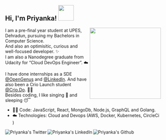 <h2> Hi, I'm Priyanka! <img src="https://media.giphy.com/media/mGcNjsfWAjY5AEZNw6/giphy.gif" width="50"></h2>

<img align='right' src="https://media.giphy.com/media/ieyl9zmCjO4b4t6qoY/giphy.gif" width="230">

I am a pre-final year student at UPES, Dehradun, pursuing my Bachelors in Computer Science.<br>
And also an optimisitic, curious and well-focused developer. :sparkles: <br>
I am also a Nanodegree graduate from Udacity for “Cloud DevOps Engineer”. :cloud: <br>


I have done internships as a SDE [@OpenGenus](http://www.opengenus.org/) and [@LinkedIn](https://www.linkedin.com/feed/). And have also been a Crio Launch student [@Crio.Do](https://www.crio.do/). :woman_technologist: <br>
Besides coding, I like singing :microphone: and sleeping :sleeping:

- :woman_technologist: Code: JavaScript, React, MongoDb, Node.js, GraphQL and Golang.
- :cloud: Technologies: Cloud and Devops (AWS, Docker, Kubernetes, CircleCi ) 

<a href="https://twitter.com/Priyanka__488">
  <img align="left" alt="Priyanka's Twitter" src="https://img.icons8.com/bubbles/50/000000/twitter.png"/>
</a>

<a href="https://www.linkedin.com/in/priyanka488/">
  <img align="left" alt="Priyanka's LinkedIn" src="https://img.icons8.com/bubbles/50/000000/linkedin.png"/>
</a>

<a href="https://github.com/Priyanka488">
  <img align="left" alt="Priyanka's Github" src="https://img.icons8.com/bubbles/50/000000/github.png"/>
</a>

